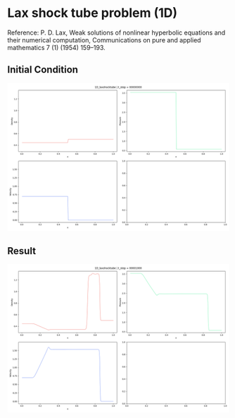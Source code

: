# Lax shock tube problem (1D)

Reference: P. D. Lax, Weak solutions of nonlinear hyperbolic equations and their numerical computation, Communications on pure and applied mathematics 7 (1) (1954) 159–193.

## Initial Condition

![Initial Condition](initial.png)

## Result

![Result](result.png)
